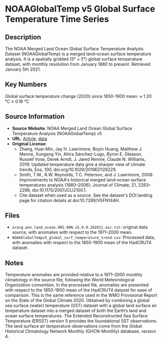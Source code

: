 
# NOAAGlobalTemp v5 Global Surface Temperature Time Series

## Description
The NOAA Merged Land Ocean Global Surface Temperature Analysis Dataset
(NOAAGlobalTemp) is a merged land–ocean surface temperature analysis. It is a spatially gridded (5° × 5°) global surface temperature dataset, with monthly resolution from January 1880 to present. Retrieved January 5th 2021.

## Key Numbers
Global surface temperature change (2020) since 1850-1900 mean: ≈ 1.20 °C ± 0.16 °C

## Source Information
* **Source Website**: NOAA Merged Land Ocean Global Surface Temperature Analysis (NOAAGlobalTemp) v5
* **URL**: [Article](https://doi.org/10.1029/2019EO128229), [data](https://www.ncdc.noaa.gov/noaa-merged-land-ocean-global-surface-temperature-analysis-noaaglobaltemp-v5)
* **Original License**:
  - Zhang, Huai-Min, Jay H. Lawrimore, Boyin Huang, Matthew J. Menne, Xungang Yin, Ahira Sánchez-Lugo, Byron E. Gleason, Russell Vose, Derek Arndt, J. Jared Rennie, Claude N. Williams, 2019:  Updated temperature data give a sharper view of climate trends, Eos, 100, doi.org/10.1029/2019EO128229.
  - Smith, T.M., R.W. Reynolds, T.C. Peterson, and J. Lawrimore, 2008: Improvements to NOAA's historical merged land–ocean surface temperatures analysis (1880–2006); Journal of Climate, 21, 2283–2296, doi:10.1175/2007JCLI2100.1.
  - Cite dataset when used as a source. See the dataset's DOI landing page for citation details at doi:10.7289/V5FN144H.

## Files
* `aravg.ann.land_ocean.90S.90N.v5.0.0.202011.asc.txt`: original data source, with anomalies with respect to the 1971–2000 mean. 
* `NOAAGlobalTempv5_global_surf_temperature_trend.csv`: Processed data, with anomalies with respect to the 1850-1900 mean of the HadCRUT4 dataset. 

## Notes
Temperature anomalies are provided relative to a 1971–2000 monthly climatology in the source file, following the World Meteorological Organization convention. In the processed file, anomalies are presented with respect to the 1850-1900 mean of the HadCRUT4 dataset for ease of comparison. This is the same reference used in the WMO Provisional Report on the State of the Global Climate 2020. Obtained by combining a global sea surface (water) temperature (SST) dataset with a global land surface air temperature dataset into a merged dataset of both the Earth’s land and ocean surface temperatures. The Extended Reconstructed Sea Surface Temperature (ERSST) version 5 provides the foundational SST observations. The land surface air temperature observations come from the Global Historical Climatology Network Monthly (GHCN-Monthly) database, version 4.


